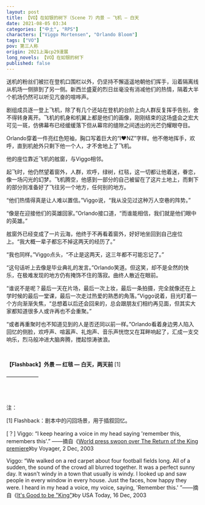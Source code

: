 ```yaml
---
layout: post
title: 【VO】在如银的树下（Scene 7）内景 — 飞机 — 白天
date: 2021-08-05 03:34
categories: ["中土", "RPS"]
characters: ["Viggo Mortensen", "Orlando Bloom"]
tags: ["VO"]
pov: 第三人称
origin: 2021上海cp29漫展
long_novels: 【VO】在如银的树下
published: false
---
```


送机的粉丝们被拦在登机口围栏以外，仍坚持不懈遥遥地朝他们挥手，沿着隔离线从机场一侧排到了另一侧。新西兰盛夏的烈日丝毫没有消减他们的热情，隔着大半个机场仍然可以听见亢奋的喧哗声。

剧组成员逐一登上飞机，除了有几个还站在登机的台阶上向人群反复挥手告别，舍不得转身离开。飞机的机身和机翼上都是他们的画像，刚刚结束的这场盛会之宏大可见一斑，仿佛幕布已经缓缓落下但从幕帘的缝隙之间透出的光芒仍耀眼夺目。

Orlando穿着一件亮红色短袖，胸口写着巨大的“I❤NZ”字样。他不倦地挥手，欢呼，直到机舱外只剩下他一个人，才不舍地上了飞机。

他的座位靠近飞机的舷窗，与Viggo相邻。

起飞时，他仍然望着窗外，人群，欢呼，绿树，红毯，这一切都让他着迷，眷恋，像一场闪光的幻梦。飞机腾空，他感到一部分的自己被留在了这片土地上，而剩下的部分则准备好了飞往另一个地方，任何别的地方。

“他们热情得真是让人难以置信。”Viggo说，“我从没见过这种万人空巷的阵势。”

“像是在迎接他们的英雄回家。”Orlando接口道，“而谁能相信，我们就是他们眼中的英雄。”

舷窗外已经变成了一片云海，他终于不再看着窗外，好好地坐回到自己座位上。“我大概一辈子都忘不掉这两天的经历了。”

“我也同样。”Viggo点头，“不止是这两天，这三年都不可能忘记了。”

“这句话听上去像是毕业典礼的发言。”Orlando笑道。但这笑，却不是全然的快乐，在极难发现的地方仍有掩饰不住的落寂。曲终人散近在眼前。

“谁说不是呢？最后一天在片场，最后一次上妆，最后一条拍摄，完全就像还在上学时候的最后一堂课，最后一次走过热爱的熟悉的角落。”Viggo说着，目光盯着一个方向渐渐失焦，“总想着以后还会回来的，总会跟朋友们相约再见面，但其实大家都知道很多人或许再也不会重聚。”

“或者再重聚时也不知道见到的人是否还同以前一样。”Orlando看着身边男人陷入回忆的侧脸，欢呼声、喧嚣声、礼炮声、音乐声恍惚又在耳畔响起了，汇成一支交响乐，烈马般冲进大脑奔腾，搅起惊涛骇浪。

<br>

**【Flashback】外景 — 红毯 — 白天，两天前** [1]



——————



<br><br>

注：

[1] Flashback：剧本中的闪回场景，用于插叙回忆。

[？] Viggo: “I keep hearing a voice in my head saying 'remember this, remembers this'.” ——摘自《[World press swoon over The Return of the King premiere](https://www.nzherald.co.nz/lifestyle/world-press-swoon-over-the-return-of-the-king-premiere/5WZAO76GV4SSFDG2TOW3ZJNRSI/)》by Voyager, 2 Dec, 2003

Viggo: “We walked on a red carpet about four football fields long. All of a sudden, the sound of the crowd all blurred together. It was a perfect sunny day. It wasn't windy in a town that usually is windy. I looked up and saw people in every window in every house. Just the faces, how happy they were. I heard in my head a voice, my voice, saying, 'Remember this.' ”——摘自《[It's Good to be "King"](https://www.viggo-works.com/index.php?page=108)》by USA Today, 16 Dec, 2003
